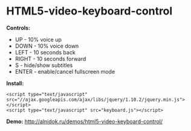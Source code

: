 HTML5-video-keyboard-control
============================

**Controls:**
- UP - 10% voice up
- DOWN - 10% voice down
- LEFT - 10 seconds back
- RIGHT - 10 seconds forward
- S - hide/show subtitles
- ENTER - enable/cancel fullscreen mode

**Install:**
```
<script type="text/javascript" src="//ajax.googleapis.com/ajax/libs/jquery/1.10.2/jquery.min.js"></script>
<script type="text/javascript" src="keyboard.js"></script>
```

**Demo:**
http://alnidok.ru/demos/html5-video-keyboard-control/
